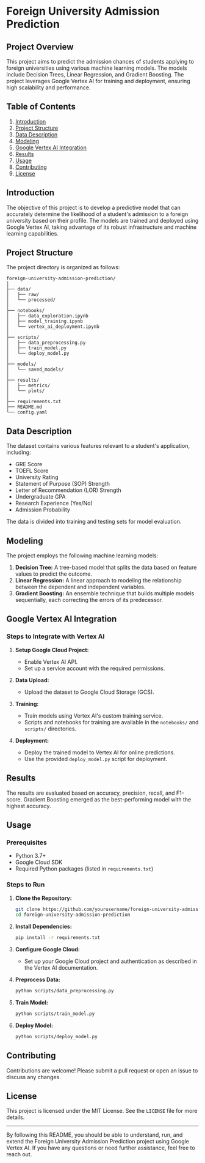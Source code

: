 # Foreign University Admission Prediction

## Project Overview

This project aims to predict the admission chances of students applying to foreign universities using various machine learning models. The models include Decision Trees, Linear Regression, and Gradient Boosting. The project leverages Google Vertex AI for training and deployment, ensuring high scalability and performance.

## Table of Contents

1. [Introduction](#introduction)
2. [Project Structure](#project-structure)
3. [Data Description](#data-description)
4. [Modeling](#modeling)
5. [Google Vertex AI Integration](#google-vertex-ai-integration)
6. [Results](#results)
7. [Usage](#usage)
8. [Contributing](#contributing)
9. [License](#license)

## Introduction

The objective of this project is to develop a predictive model that can accurately determine the likelihood of a student's admission to a foreign university based on their profile. The models are trained and deployed using Google Vertex AI, taking advantage of its robust infrastructure and machine learning capabilities.

## Project Structure

The project directory is organized as follows:

```
foreign-university-admission-prediction/
│
├── data/
│   ├── raw/
│   └── processed/
│
├── notebooks/
│   ├── data_exploration.ipynb
│   ├── model_training.ipynb
│   └── vertex_ai_deployment.ipynb
│
├── scripts/
│   ├── data_preprocessing.py
│   ├── train_model.py
│   └── deploy_model.py
│
├── models/
│   └── saved_models/
│
├── results/
│   ├── metrics/
│   └── plots/
│
├── requirements.txt
├── README.md
└── config.yaml
```

## Data Description

The dataset contains various features relevant to a student's application, including:

- GRE Score
- TOEFL Score
- University Rating
- Statement of Purpose (SOP) Strength
- Letter of Recommendation (LOR) Strength
- Undergraduate GPA
- Research Experience (Yes/No)
- Admission Probability

The data is divided into training and testing sets for model evaluation.

## Modeling

The project employs the following machine learning models:

1. **Decision Tree:** A tree-based model that splits the data based on feature values to predict the outcome.
2. **Linear Regression:** A linear approach to modeling the relationship between the dependent and independent variables.
3. **Gradient Boosting:** An ensemble technique that builds multiple models sequentially, each correcting the errors of its predecessor.

## Google Vertex AI Integration

### Steps to Integrate with Vertex AI

1. **Setup Google Cloud Project:**
   - Enable Vertex AI API.
   - Set up a service account with the required permissions.

2. **Data Upload:**
   - Upload the dataset to Google Cloud Storage (GCS).

3. **Training:**
   - Train models using Vertex AI's custom training service.
   - Scripts and notebooks for training are available in the `notebooks/` and `scripts/` directories.

4. **Deployment:**
   - Deploy the trained model to Vertex AI for online predictions.
   - Use the provided `deploy_model.py` script for deployment.

## Results

The results are evaluated based on accuracy, precision, recall, and F1-score. Gradient Boosting emerged as the best-performing model with the highest accuracy.

## Usage

### Prerequisites

- Python 3.7+
- Google Cloud SDK
- Required Python packages (listed in `requirements.txt`)

### Steps to Run

1. **Clone the Repository:**

   ```bash
   git clone https://github.com/yourusername/foreign-university-admission-prediction.git
   cd foreign-university-admission-prediction
   ```

2. **Install Dependencies:**

   ```bash
   pip install -r requirements.txt
   ```

3. **Configure Google Cloud:**
   - Set up your Google Cloud project and authentication as described in the Vertex AI documentation.

4. **Preprocess Data:**

   ```bash
   python scripts/data_preprocessing.py
   ```

5. **Train Model:**

   ```bash
   python scripts/train_model.py
   ```

6. **Deploy Model:**

   ```bash
   python scripts/deploy_model.py
   ```

## Contributing

Contributions are welcome! Please submit a pull request or open an issue to discuss any changes.

## License

This project is licensed under the MIT License. See the `LICENSE` file for more details.

---

By following this README, you should be able to understand, run, and extend the Foreign University Admission Prediction project using Google Vertex AI. If you have any questions or need further assistance, feel free to reach out.
